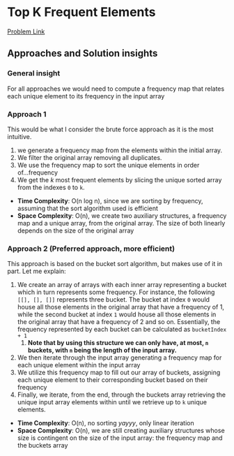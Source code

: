 # Top K Frequent Elements

[Problem Link](https://leetcode.com/problems/top-k-frequent-elements/)

## Approaches and Solution insights

### General insight

For all approaches we would need to compute a frequency map that relates each unique element to its frequency in the input array

### Approach 1

This would be what I consider the brute force approach as it is the most intuitive.

1. we generate a frequency map from the elements within the initial array.
2. We filter the original array removing all duplicates.
3. We use the frequency map to sort the unique elements in order of...frequency
4. We get the *k* most frequent elements by slicing the unique sorted array from the indexes `0` to `k`.

- **Time Complexity**: O(n log n), since we are sorting by frequency, assuming that the sort algorithm used is efficient
- **Space Complexity**: O(n), we create two auxiliary structures, a frequency map and a unique array, from the original array. The size of both linearly depends on the size of the original array

### Approach 2 **(Preferred approach, more efficient)**

This approach is based on the bucket sort algorithm, but makes use of it in part. Let me explain:

1. We create an array of arrays with each inner array representing a bucket which in turn represents some frequency. For instance, the following `[[], [], []]` represents three bucket. The bucket at index `0` would house all those elements in the original array that have a frequency of 1, while the second bucket at index `1` would house all those elements in the original array that have a frequency of 2 and so on. Essentially, the frequency represented by each bucket can be calculated as `bucketIndex + 1`
   1. **Note that by using this structure we can only have, at most, `n` buckets, with `n` being the length of the input array.**
2. We then iterate through the input array generating a frequency map for each unique element within the input array
3. We utilize this frequency map to fill out our array of buckets, assigning each unique element to their corresponding bucket based on their frequency
4. Finally, we iterate, from the end, through the buckets array retrieving the unique input array elements within until we retrieve up to `k` unique elements.

- **Time Complexity**: O(n), no sorting *yayyy*, only linear iteration
- **Space Complexity**: O(n), we are still creating auxiliary structures whose size is contingent on the size of the input array: the frequency map and the buckets array
